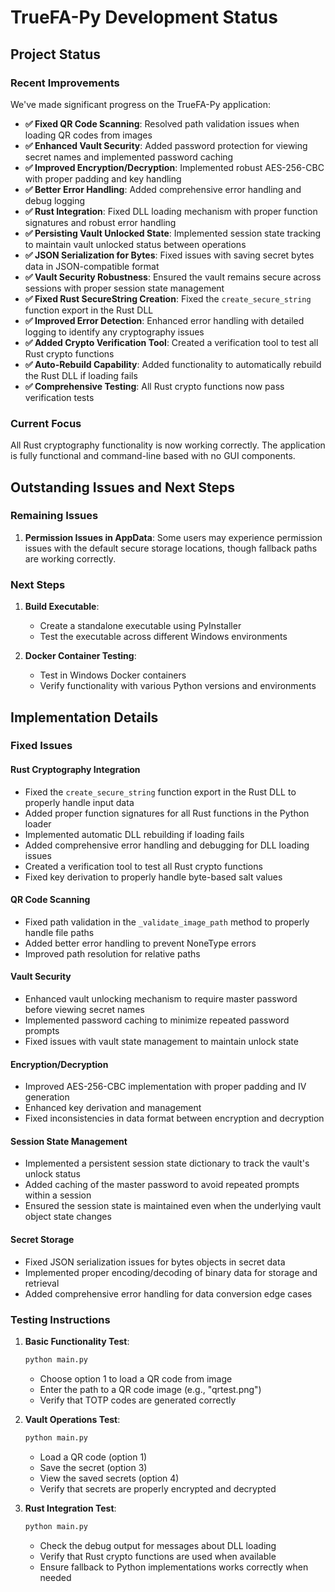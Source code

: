 # TrueFA-Py Development Status

## Project Status

### Recent Improvements
We've made significant progress on the TrueFA-Py application:

- **✅ Fixed QR Code Scanning**: Resolved path validation issues when loading QR codes from images
- **✅ Enhanced Vault Security**: Added password protection for viewing secret names and implemented password caching
- **✅ Improved Encryption/Decryption**: Implemented robust AES-256-CBC with proper padding and key handling
- **✅ Better Error Handling**: Added comprehensive error handling and debug logging
- **✅ Rust Integration**: Fixed DLL loading mechanism with proper function signatures and robust error handling
- **✅ Persisting Vault Unlocked State**: Implemented session state tracking to maintain vault unlocked status between operations
- **✅ JSON Serialization for Bytes**: Fixed issues with saving secret bytes data in JSON-compatible format
- **✅ Vault Security Robustness**: Ensured the vault remains secure across sessions with proper session state management
- **✅ Fixed Rust SecureString Creation**: Fixed the `create_secure_string` function export in the Rust DLL
- **✅ Improved Error Detection**: Enhanced error handling with detailed logging to identify any cryptography issues
- **✅ Added Crypto Verification Tool**: Created a verification tool to test all Rust crypto functions
- **✅ Auto-Rebuild Capability**: Added functionality to automatically rebuild the Rust DLL if loading fails
- **✅ Comprehensive Testing**: All Rust crypto functions now pass verification tests

### Current Focus
All Rust cryptography functionality is now working correctly. The application is fully functional and command-line based with no GUI components.

## Outstanding Issues and Next Steps

### Remaining Issues
1. **Permission Issues in AppData**: Some users may experience permission issues with the default secure storage locations, though fallback paths are working correctly.

### Next Steps

1. **Build Executable**:
   - Create a standalone executable using PyInstaller
   - Test the executable across different Windows environments

2. **Docker Container Testing**:
   - Test in Windows Docker containers
   - Verify functionality with various Python versions and environments

## Implementation Details

### Fixed Issues

#### Rust Cryptography Integration
- Fixed the `create_secure_string` function export in the Rust DLL to properly handle input data
- Added proper function signatures for all Rust functions in the Python loader
- Implemented automatic DLL rebuilding if loading fails
- Added comprehensive error handling and debugging for DLL loading issues
- Created a verification tool to test all Rust crypto functions
- Fixed key derivation to properly handle byte-based salt values

#### QR Code Scanning
- Fixed path validation in the `_validate_image_path` method to properly handle file paths
- Added better error handling to prevent NoneType errors
- Improved path resolution for relative paths

#### Vault Security
- Enhanced vault unlocking mechanism to require master password before viewing secret names
- Implemented password caching to minimize repeated password prompts
- Fixed issues with vault state management to maintain unlock state

#### Encryption/Decryption
- Improved AES-256-CBC implementation with proper padding and IV generation
- Enhanced key derivation and management
- Fixed inconsistencies in data format between encryption and decryption

#### Session State Management
- Implemented a persistent session state dictionary to track the vault's unlock status
- Added caching of the master password to avoid repeated prompts within a session
- Ensured the session state is maintained even when the underlying vault object state changes

#### Secret Storage
- Fixed JSON serialization issues for bytes objects in secret data
- Implemented proper encoding/decoding of binary data for storage and retrieval
- Added comprehensive error handling for data conversion edge cases

### Testing Instructions

1. **Basic Functionality Test**:
   ```bash
   python main.py
   ```
   - Choose option 1 to load a QR code from image
   - Enter the path to a QR code image (e.g., "qrtest.png")
   - Verify that TOTP codes are generated correctly

2. **Vault Operations Test**:
   ```bash
   python main.py
   ```
   - Load a QR code (option 1)
   - Save the secret (option 3)
   - View the saved secrets (option 4)
   - Verify that secrets are properly encrypted and decrypted

3. **Rust Integration Test**:
   ```bash
   python main.py
   ```
   - Check the debug output for messages about DLL loading
   - Verify that Rust crypto functions are used when available
   - Ensure fallback to Python implementations works correctly when needed 